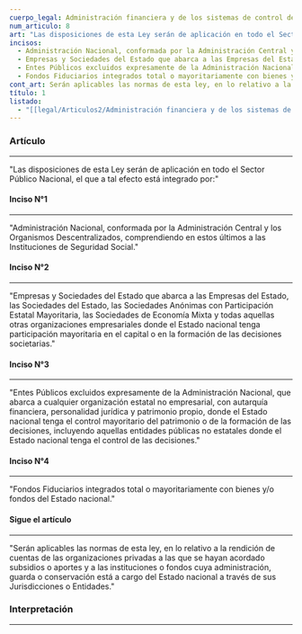 ```yaml
---
cuerpo_legal: Administración financiera y de los sistemas de control del sector público nacional
num_articulo: 8
art: "Las disposiciones de esta Ley serán de aplicación en todo el Sector Público Nacional, el que a tal efecto está integrado por:"
incisos:
  - Administración Nacional, conformada por la Administración Central y los Organismos Descentralizados, comprendiendo en estos últimos a las Instituciones de Seguridad Social.
  - Empresas y Sociedades del Estado que abarca a las Empresas del Estado, las Sociedades del Estado, las Sociedades Anónimas con Participación Estatal Mayoritaria, las Sociedades de Economía Mixta y todas aquellas otras organizaciones empresariales donde el Estado nacional tenga participación mayoritaria en el capital o en la formación de las decisiones societarias.
  - Entes Públicos excluidos expresamente de la Administración Nacional, que abarca a cualquier organización estatal no empresarial, con autarquía financiera, personalidad jurídica y patrimonio propio, donde el Estado nacional tenga el control mayoritario del patrimonio o de la formación de las decisiones, incluyendo aquellas entidades públicas no estatales donde el Estado nacional tenga el control de las decisiones.
  - Fondos Fiduciarios integrados total o mayoritariamente con bienes y/o fondos del Estado nacional.
cont_art: Serán aplicables las normas de esta ley, en lo relativo a la rendición de cuentas de las organizaciones privadas a las que se hayan acordado subsidios o aportes y a las instituciones o fondos cuya administración, guarda o conservación está a cargo del Estado nacional a través de sus Jurisdicciones o Entidades.
título: 1
listado:
  - "[[legal/Articulos2/Administración financiera y de los sistemas de control del sector público nacional/Título 1/Título 1, Disposiciones generales|Título 1]]"
---
```

### Artículo
---
"Las disposiciones de esta Ley serán de aplicación en todo el Sector Público Nacional, el que a tal efecto está integrado por:"

#### Inciso N°1
---
"Administración Nacional, conformada por la Administración Central y los Organismos Descentralizados, comprendiendo en estos últimos a las Instituciones de Seguridad Social."

#### Inciso N°2
---
"Empresas y Sociedades del Estado que abarca a las Empresas del Estado, las Sociedades del Estado, las Sociedades Anónimas con Participación Estatal Mayoritaria, las Sociedades de Economía Mixta y todas aquellas otras organizaciones empresariales donde el Estado nacional tenga participación mayoritaria en el capital o en la formación de las decisiones societarias."

#### Inciso N°3
---
"Entes Públicos excluidos expresamente de la Administración Nacional, que abarca a cualquier organización estatal no empresarial, con autarquía financiera, personalidad jurídica y patrimonio propio, donde el Estado nacional tenga el control mayoritario del patrimonio o de la formación de las decisiones, incluyendo aquellas entidades públicas no estatales donde el Estado nacional tenga el control de las decisiones."

#### Inciso N°4
---
"Fondos Fiduciarios integrados total o mayoritariamente con bienes y/o fondos del Estado nacional."

#### Sigue el artículo
---
"Serán aplicables las normas de esta ley, en lo relativo a la rendición de cuentas de las organizaciones privadas a las que se hayan acordado subsidios o aportes y a las instituciones o fondos cuya administración, guarda o conservación está a cargo del Estado nacional a través de sus Jurisdicciones o Entidades."


### Interpretación
---
